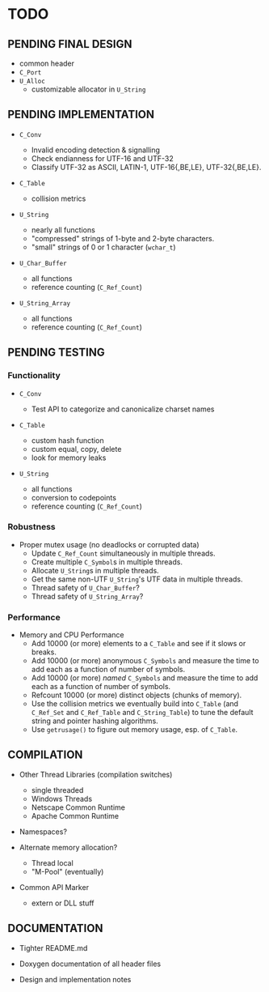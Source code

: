 # TODO

## PENDING FINAL DESIGN

- common header
- `C_Port`
- `U_Alloc`
  - customizable allocator in `U_String`

## PENDING IMPLEMENTATION

- `C_Conv`
  - Invalid encoding detection & signalling
  - Check endianness for UTF-16 and UTF-32
  - Classify UTF-32 as ASCII, LATIN-1, UTF-16{,BE,LE}, UTF-32{,BE,LE}.

- `C_Table`
   - collision metrics

- `U_String`
   - nearly all functions
   - "compressed" strings of 1-byte and 2-byte characters.
   - "small" strings of 0 or 1 character (`wchar_t`)

- `U_Char_Buffer`
   - all functions
   - reference counting (`C_Ref_Count`)

- `U_String_Array`
   - all functions
   - reference counting (`C_Ref_Count`)

## PENDING TESTING

### Functionality

- `C_Conv`
  - Test API to categorize and canonicalize charset names

- `C_Table`
   - custom hash function
   - custom equal, copy, delete
   - look for memory leaks

- `U_String`
   - all functions
   - conversion to codepoints
   - reference counting (`C_Ref_Count`)

### Robustness

- Proper mutex usage (no deadlocks or corrupted data)
  - Update `C_Ref_Count` simultaneously in multiple threads.
  - Create multiple `C_Symbol`s in multiple threads.
  - Allocate `U_String`s in multiple threads.
  - Get the same non-UTF `U_String`'s UTF data in multiple threads.
  - Thread safety of `U_Char_Buffer`?
  - Thread safety of `U_String_Array`?

### Performance

- Memory and CPU Performance
  - Add 10000 (or more) elements to a `C_Table` and see if it slows or breaks.
  - Add 10000 (or more) anonymous `C_Symbols` and measure the time to add
    each as a function of number of symbols.
  - Add 10000 (or more) *named* `C_Symbols` and measure the time to add
    each as a function of number of symbols.
  - Refcount 10000 (or more) distinct objects (chunks of memory).
  - Use the collision metrics we eventually build into `C_Table`
    (and `C_Ref_Set` and `C_Ref_Table` and `C_String_Table`)
    to tune the default string and pointer hashing algorithms.
  - Use `getrusage()` to figure out memory usage, esp. of `C_Table`.

## COMPILATION

- Other Thread Libraries (compilation switches)
  - single threaded
  - Windows Threads
  - Netscape Common Runtime
  - Apache Common Runtime

- Namespaces?

- Alternate memory allocation?
  - Thread local
  - "M-Pool" (eventually)

- Common API Marker
  - extern or DLL stuff

## DOCUMENTATION

- Tighter README.md

- Doxygen documentation of all header files

- Design and implementation notes

